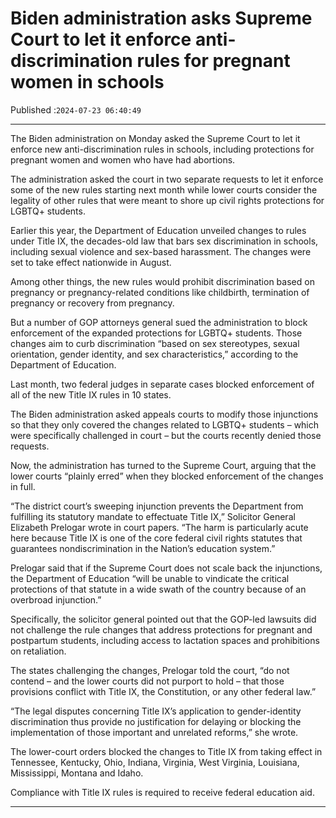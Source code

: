 # Biden administration asks Supreme Court to let it enforce anti-discrimination rules for pregnant women in schools

Published :`2024-07-23 06:40:49`

---

The Biden administration on Monday asked the Supreme Court to let it enforce new anti-discrimination rules in schools, including protections for pregnant women and women who have had abortions.

The administration asked the court in two separate requests to let it enforce some of the new rules starting next month while lower courts consider the legality of other rules that were meant to shore up civil rights protections for LGBTQ+ students.

Earlier this year, the Department of Education unveiled changes to rules under Title IX, the decades-old law that bars sex discrimination in schools, including sexual violence and sex-based harassment. The changes were set to take effect nationwide in August.

Among other things, the new rules would prohibit discrimination based on pregnancy or pregnancy-related conditions like childbirth, termination of pregnancy or recovery from pregnancy.

But a number of GOP attorneys general sued the administration to block enforcement of the expanded protections for LGBTQ+ students. Those changes aim to curb discrimination “based on sex stereotypes, sexual orientation, gender identity, and sex characteristics,” according to the Department of Education.

Last month, two federal judges in separate cases blocked enforcement of all of the new Title IX rules in 10 states.

The Biden administration asked appeals courts to modify those injunctions so that they only covered the changes related to LGBTQ+ students – which were specifically challenged in court – but the courts recently denied those requests.

Now, the administration has turned to the Supreme Court, arguing that the lower courts “plainly erred” when they blocked enforcement of the changes in full.

“The district court’s sweeping injunction prevents the Department from fulfilling its statutory mandate to effectuate Title IX,” Solicitor General Elizabeth Prelogar wrote in court papers. “The harm is particularly acute here because Title IX is one of the core federal civil rights statutes that guarantees nondiscrimination in the Nation’s education system.”

Prelogar said that if the Supreme Court does not scale back the injunctions, the Department of Education “will be unable to vindicate the critical protections of that statute in a wide swath of the country because of an overbroad injunction.”

Specifically, the solicitor general pointed out that the GOP-led lawsuits did not challenge the rule changes that address protections for pregnant and postpartum students, including access to lactation spaces and prohibitions on retaliation.

The states challenging the changes, Prelogar told the court, “do not contend – and the lower courts did not purport to hold – that those provisions conflict with Title IX, the Constitution, or any other federal law.”

“The legal disputes concerning Title IX’s application to gender-identity discrimination thus provide no justification for delaying or blocking the implementation of those important and unrelated reforms,” she wrote.

The lower-court orders blocked the changes to Title IX from taking effect in Tennessee, Kentucky, Ohio, Indiana, Virginia, West Virginia, Louisiana, Mississippi, Montana and Idaho.

Compliance with Title IX rules is required to receive federal education aid.

---


